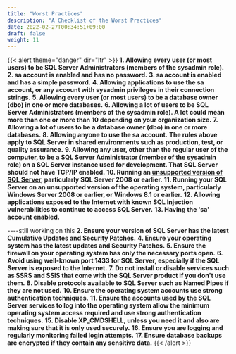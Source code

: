 ```yaml
---
title: "Worst Practices"
description: "A Checklist of the Worst Practices"
date: 2022-02-27T00:34:51+09:00
draft: false
weight: 11
---
```


{{< alert theme="danger" dir="ltr" >}}
**1. Allowing every user (or most users) to be SQL Server Administrators (members of the sysadmin role).**
**2. sa account is enabled and has no password.**
**3. sa account is enabled and has a simple password.**
**4. Allowing applications to use the sa account, or any account with sysadmin privileges in their connection strings.**
**5. Allowing every user (or most users) to be a database owner (dbo) in one or more databases.**
**6. Allowing a lot of users to be SQL Server Administrators (members of the sysadmin role).  A lot could mean more than one or more than 10 depending on your organization size.**
**7. Allowing a lot of users to be a database owner (dbo) in one or more databases.**
**8. Allowing anyone to use the sa account.**
**The rules above apply to SQL Server in shared environments such as production, test, or quality assurance.**
**9. Allowing any user, other than the regular user of the computer, to be a SQL Server Administrator (member of the sysadmin role) on a SQL Server instance used for development.  That SQL Server should not have TCP/IP enabled.**
**10. Running an [unsupported version of SQL Server](/configuration/version/), particularly SQL Server 2008 or earlier.**
**11. Running your SQL Server on an unsupported version of the operating system, particularly Windows Server 2008 or earlier, or Windows 8.1 or earlier.**
**12. Allowing applications exposed to the Internet with known SQL Injection vulnerabilities to continue to access SQL Server.**
**13. Having the 'sa' account enabled.**

----still working on this
**2. Ensure your version of SQL Server has the latest Cumulative Updates and Security Patches.**
**4. Ensure your operating system has the latest updates and Security Patches.**
**5. Ensure the firewall on your operating system has only the necessary ports open.**
**6. Avoid using well-known port 1433 for SQL Server, especially if the SQL Server is exposed to the Internet.**
**7. Do not install or disable services such as SSRS and SSIS that come with the SQL Server product if you don't use them.**
**8. Disable protocols available to SQL Server such as Named Pipes if they are not used.**
**10. Ensure the operating system accounts use strong authentication techniques.**
**11. Ensure the accounts used by the SQL Server services to log into the operating system allow the minimum operating system access required and use strong authentication techniques.**
**15. Disable XP_CMDSHELL, unless you need it and also are making sure that it is only used securely.**
**16. Ensure you are logging and regularly monitoring failed login attempts.**
**17. Ensure database backups are encrypted if they contain any sensitive data.**
{{< /alert >}}
